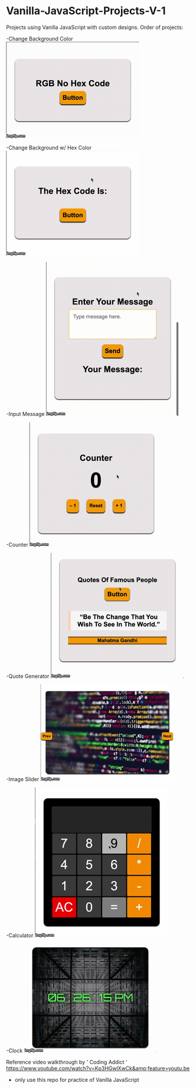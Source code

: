 # Vanilla-JavaScript-Projects-V-1
Projects using Vanilla JavaScript with custom designs.
Order of projects:

-Change Background Color
![](rgb.gif)

-Change Background w/ Hex Color
![](hex.gif)

-Input Message
![](message.gif)

-Counter
![](counter.gif)

-Quote Generator
![](quote.gif)

-Image Slider
![](carousel.gif)

-Calculator
![](calculator.gif)

-Clock
![](clock.gif)




 Reference video walkthrough by ' Coding Addict ' https://www.youtube.com/watch?v=Kp3HGwlXwCk&amp;feature=youtu.be 
 * only use this repo for practice of Vanilla JavaScript
